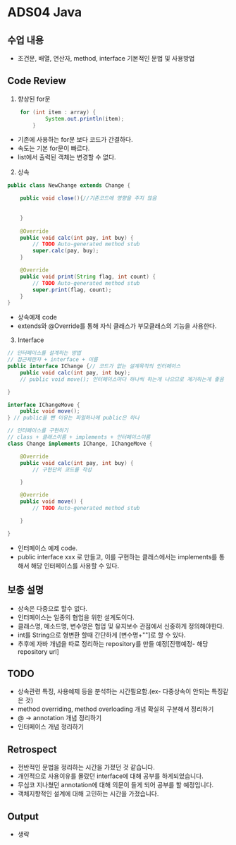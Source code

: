 # ADS04 Java 

## 수업 내용
- 조건문, 배열, 연산자, method, interface 기본적인 문법 및 사용방법

## Code Review

1. 향상된 for문

```Java
	for (int item : array) {
			System.out.println(item);
		}
```
- 기존에 사용하는 for문 보다 코드가 간결하다.
- 속도는 기본 for문이 빠르다.
- list에서 출력된 객체는 변경할 수 없다.

2. 상속 

```Java
public class NewChange extends Change {

	public void close(){//기존코드에 영향을 주지 않음
		
		
	}
	
	@Override
	public void calc(int pay, int buy) {
		// TODO Auto-generated method stub
		super.calc(pay, buy);
	}

	@Override
	public void print(String flag, int count) {
		// TODO Auto-generated method stub
		super.print(flag, count);
	}	
}

```
- 상속예제 code
- extends와 @Override를 통해 자식 클래스가 부모클래스의 기능을 사용한다.

3. Interface

```Java
// 인터페이스를 설계하는 방법
// 접근제한자 + interface + 이름
public interface IChange {// 코드가 없는 설계목적의 인터페이스
	public void calc(int pay, int buy);
	// public void move(); 인터페이스마다 하나씩 하는게 나으므로 제거하는게 좋음

}

interface IChangeMove {
	public void move();
} // public을 뺀 이유는 파일하나에 public은 하나

// 인터페이스를 구현하기
// class + 클래스이름 + implements + 인터페이스이름
class Change implements IChange, IChangeMove {

	@Override
	public void calc(int pay, int buy) {
		// 구현단의 코드를 작성

	}

	@Override
	public void move() {
		// TODO Auto-generated method stub

	}

}
```
- 인터페이스 예제 code. 
- public interface xxx 로 만들고, 이를 구현하는 클래스에서는 implements를 통해서 해당 인터페이스를 사용할 수 있다. 


## 보충 설명
- 상속은 다중으로 할수 없다.
- 인터페이스는 일종의 협업을 위한 설계도이다.
- 클래스명, 메소드명, 변수명은 협업 및 유지보수 관점에서 신중하게 정의해야한다.
- int를 String으로 형변환 할때 간단하게 [변수명+""]로 할 수 있다.
- 추후에 자바 개념을 따로 정리하는 repository를 만들 예정[진행예정- 해당 repository url]

## TODO

- 상속관련 특징, 사용예제 등을 분석하는 시간필요함.(ex- 다중상속이 안되는 특징같은 것)
- method overriding, method overloading 개념 확실히 구분해서 정리하기
- @ -> annotation 개념 정리하기
- 인터페이스 개념 정리하기

## Retrospect

- 전반적인 문법을 정리하는 시간을 가졌던 것 같습니다.
- 개인적으로 사용이유를 몰랐던 interface에 대해 공부를 하게되었습니다.
- 무심코 지나쳤던 annotation에 대해 의문이 들게 되어 공부를 할 예정입니다.
- 객체지향적인 설계에 대해 고민하는 시간을 가졌습니다.

## Output
- 생략



